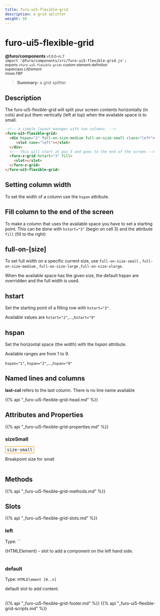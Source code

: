 ```yaml
---
title: furo-ui5-flexible-grid
description: a grid splitter
weight: 50
---
```


# furo-ui5-flexible-grid
**@furo/components** <small>v1.0.0-rc.7</small>
<br>`import '@furo/components/src/furo-ui5-flexible-grid.js';`<small>
<br>exports `<furo-ui5-flexible-grid>` custom-element-definition
<br>superclass *LitElement*
<br> mixes *FBP*</small>

> **Summary:** a grid splitter

## Description

The furo-ui5-flexible-grid will split your screen contents horizontally (in cols) and put them vertically (left at top)
when the available space is to small.

```html
 <!-- a simple layout manager with two columns  -->
<furo-ui5-flexible-grid>
  <div hspan="2" full-on-size-medium full-on-size-small class="left">
     <slot name="left"></slot>
  </div>
  <!-- this will start at pos 3 and goes to the end of the screen -->
  <furo-z-grid hstart="3" fill>
    <slot></slot>
  </furo-z-grid>
</furo-ui5-flexible-grid>
```

## Setting column width
To set the width of a column use the `hspan` attribute.

## Fill column to the end of the screen
To make a column that uses the available space you have to set a starting point. This can be done with `hstart="3"`
(begin on cell 3) and the attribute `fill` (fill to the right)

 ## full-on-[size]
 To set full width on a specific current size, use `full-on-size-small` , `full-on-size-medium` , `full-on-size-large` ,`full-on-size-xlarge`.

 When the available space has the given size, the default hspan are overridden and the full width is used.

 ## hstart
 Set the starting point of a filling row with `hstart="3"`.

 Available values are `hstart="2"`,...,`hstart="9"`

 ## hspan
 Set the horizontal space (the width) with the *hspan* attribute.

 Available ranges are from 1 to 9.

 `hspan="1"`, `hspan="2"`,...,`hspan="9"`

## Named lines and columns
**last-col** refers to the last column.
There is no line name available

{{% api "_furo-ui5-flexible-grid-head.md" %}}

## Attributes and Properties
{{% api "_furo-ui5-flexible-grid-properties.md" %}}





### **sizeSmall**

<span  style="border-width:2px; border-style: solid;border-color:  rgb(255, 182, 91);font-family:monospace; padding:2px 4px;">size-small</span>
</small>

Breakpoint size for small
<br><br>

## Methods
{{% api "_furo-ui5-flexible-grid-methods.md" %}}







## Slots
{{% api "_furo-ui5-flexible-grid-slots.md" %}}

### **left**
Type: ``

{HTMLElement} - slot to add a component on the left hand side.
<br><br>
### **default**
Type: `HTMLElement [0..n]`

default slot to add content.
<br><br>

{{% api "_furo-ui5-flexible-grid-footer.md" %}}
{{% api "_furo-ui5-flexible-grid-scripts.md" %}}
